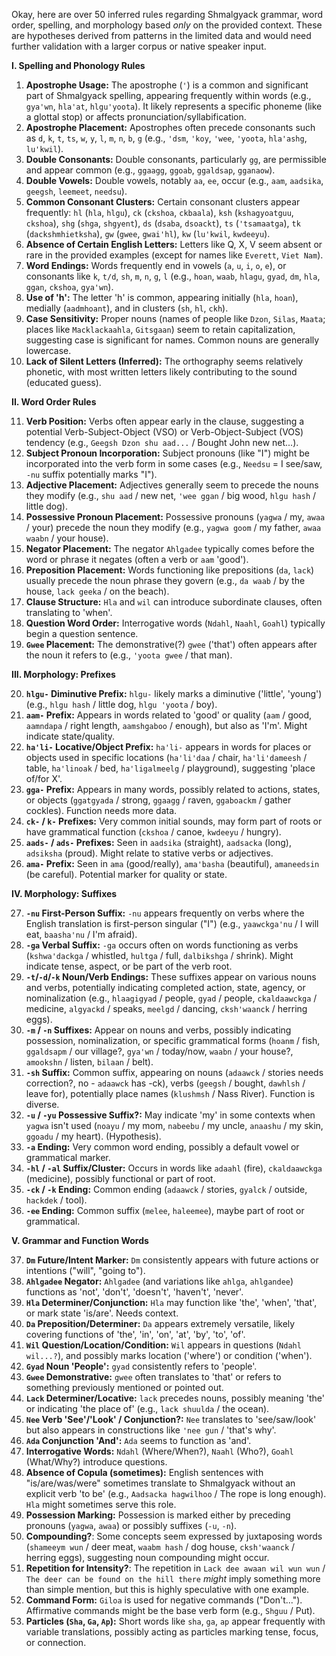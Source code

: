 Okay, here are over 50 inferred rules regarding Shmalgyack grammar, word order, spelling, and morphology based *only* on the provided context. These are hypotheses derived from patterns in the limited data and would need further validation with a larger corpus or native speaker input.

**I. Spelling and Phonology Rules**

1.  **Apostrophe Usage:** The apostrophe (`'`) is a common and significant part of Shmalgyack spelling, appearing frequently within words (e.g., `gya'wn`, `hla'at`, `hlgu'yoota`). It likely represents a specific phoneme (like a glottal stop) or affects pronunciation/syllabification.
2.  **Apostrophe Placement:** Apostrophes often precede consonants such as `d`, `k`, `t`, `ts`, `w`, `y`, `l`, `m`, `n`, `b`, `g` (e.g., `'dsm`, `'koy`, `'wee`, `'yoota`, `hla'ashg`, `lu'kwil`).
3.  **Double Consonants:** Double consonants, particularly `gg`, are permissible and appear common (e.g., `ggaagg`, `ggoab`, `ggaldsap`, `gganaow`).
4.  **Double Vowels:** Double vowels, notably `aa`, `ee`, occur (e.g., `aam`, `aadsika`, `geegsh`, `leemeet`, `needsu`).
5.  **Common Consonant Clusters:** Certain consonant clusters appear frequently: `hl` (`hla`, `hlgu`), `ck` (`ckshoa`, `ckbaala`), `ksh` (`kshagyoatguu`, `ckshoa`), `shg` (`shga`, `shgyent`), `ds` (`dsaba`, `dsoackt`), `ts` (`'tsamaatga`), `tk` (`dackshmhietksha`), `gw` (`gwee`, `gwai'hl`), `kw` (`lu'kwil`, `kwdeeyu`).
6.  **Absence of Certain English Letters:** Letters like Q, X, V seem absent or rare in the provided examples (except for names like `Everett`, `Viet Nam`).
7.  **Word Endings:** Words frequently end in vowels (`a`, `u`, `i`, `o`, `e`), or consonants like `k`, `t/d`, `sh`, `m`, `n`, `g`, `l` (e.g., `hoan`, `waab`, `hlagu`, `gyad`, `dm`, `hla`, `ggan`, `ckshoa`, `gya'wn`).
8.  **Use of 'h':** The letter 'h' is common, appearing initially (`hla`, `hoan`), medially (`aadmhoant`), and in clusters (`sh`, `hl`, `ckh`).
9.  **Case Sensitivity:** Proper nouns (names of people like `Dzon`, `Silas`, `Maata`; places like `Macklackaahla`, `Gitsgaan`) seem to retain capitalization, suggesting case is significant for names. Common nouns are generally lowercase.
10. **Lack of Silent Letters (Inferred):** The orthography seems relatively phonetic, with most written letters likely contributing to the sound (educated guess).

**II. Word Order Rules**

11. **Verb Position:** Verbs often appear early in the clause, suggesting a potential Verb-Subject-Object (VSO) or Verb-Object-Subject (VOS) tendency (e.g., `Geegsh Dzon shu aad...` / Bought John new net...).
12. **Subject Pronoun Incorporation:** Subject pronouns (like "I") might be incorporated into the verb form in some cases (e.g., `Needsu` = I see/saw, `-nu` suffix potentially marks "I").
13. **Adjective Placement:** Adjectives generally seem to precede the nouns they modify (e.g., `shu aad` / new net, `'wee ggan` / big wood, `hlgu hash` / little dog).
14. **Possessive Pronoun Placement:** Possessive pronouns (`yagwa` / my, `awaa` / your) precede the noun they modify (e.g., `yagwa goom` / my father, `awaa waabn` / your house).
15. **Negator Placement:** The negator `Ahlgadee` typically comes before the word or phrase it negates (often a verb or `aam` 'good').
16. **Preposition Placement:** Words functioning like prepositions (`da`, `lack`) usually precede the noun phrase they govern (e.g., `da waab` / by the house, `lack geeka` / on the beach).
17. **Clause Structure:** `Hla` and `wil` can introduce subordinate clauses, often translating to 'when'.
18. **Question Word Order:** Interrogative words (`Ndahl`, `Naahl`, `Goahl`) typically begin a question sentence.
19. **`Gwee` Placement:** The demonstrative(?) `gwee` ('that') often appears after the noun it refers to (e.g., `'yoota gwee` / that man).

**III. Morphology: Prefixes**

20. **`hlgu-` Diminutive Prefix:** `hlgu-` likely marks a diminutive ('little', 'young') (e.g., `hlgu hash` / little dog, `hlgu 'yoota` / boy).
21. **`aam-` Prefix:** Appears in words related to 'good' or quality (`aam` / good, `aamndapa` / right length, `aamshgaboo` / enough), but also as 'I'm'. Might indicate state/quality.
22. **`ha'li-` Locative/Object Prefix:** `ha'li-` appears in words for places or objects used in specific locations (`ha'li'daa` / chair, `ha'li'dameesh` / table, `ha'linoak` / bed, `ha'ligalmeelg` / playground), suggesting 'place of/for X'.
23. **`gga-` Prefix:** Appears in many words, possibly related to actions, states, or objects (`ggatgyada` / strong, `ggaagg` / raven, `ggaboackm` / gather cockles). Function needs more data.
24. **`ck-` / `k-` Prefixes:** Very common initial sounds, may form part of roots or have grammatical function (`ckshoa` / canoe, `kwdeeyu` / hungry).
25. **`aads-` / `ads-` Prefixes:** Seen in `aadsika` (straight), `aadsacka` (long), `adsiksha` (proud). Might relate to stative verbs or adjectives.
26. **`ama-` Prefix:** Seen in `ama` (good/really), `ama'basha` (beautiful), `amaneedsin` (be careful). Potential marker for quality or state.

**IV. Morphology: Suffixes**

27. **`-nu` First-Person Suffix:** `-nu` appears frequently on verbs where the English translation is first-person singular ("I") (e.g., `yaawckga'nu` / I will eat, `baasha'nu` / I'm afraid).
28. **`-ga` Verbal Suffix:** `-ga` occurs often on words functioning as verbs (`kshwa'dackga` / whistled, `hultga` / full, `dalbikshga` / shrink). Might indicate tense, aspect, or be part of the verb root.
29. **`-t`/`-d`/`-k` Noun/Verb Endings:** These suffixes appear on various nouns and verbs, potentially indicating completed action, state, agency, or nominalization (e.g., `hlaagigyad` / people, `gyad` / people, `ckaldaawckga` / medicine, `algyackd` / speaks, `meelgd` / dancing, `cksh'waanck` / herring eggs).
30. **`-m` / `-n` Suffixes:** Appear on nouns and verbs, possibly indicating possession, nominalization, or specific grammatical forms (`hoanm` / fish, `ggaldsapm` / our village?, `gya'wn` / today/now, `waabn` / your house?, `amookshn` / listen, `bilaan` / belt).
31. **`-sh` Suffix:** Common suffix, appearing on nouns (`adaawck` / stories needs correction?, no - `adaawck` has -ck), verbs (`geegsh` / bought, `dawhlsh` / leave for), potentially place names (`klushmsh` / Nass River). Function is diverse.
32. **`-u` / `-yu` Possessive Suffix?:** May indicate 'my' in some contexts when `yagwa` isn't used (`noayu` / my mom, `nabeebu` / my uncle, `anaashu` / my skin, `ggoadu` / my heart). (Hypothesis).
33. **`-a` Ending:** Very common word ending, possibly a default vowel or grammatical marker.
34. **`-hl` / `-al` Suffix/Cluster:** Occurs in words like `adaahl` (fire), `ckaldaawckga` (medicine), possibly functional or part of root.
35. **`-ck` / `-k` Ending:** Common ending (`adaawck` / stories, `gyalck` / outside, `hackdek` / tool).
36. **`-ee` Ending:** Common suffix (`melee`, `haleemee`), maybe part of root or grammatical.

**V. Grammar and Function Words**

37. **`Dm` Future/Intent Marker:** `Dm` consistently appears with future actions or intentions ("will", "going to").
38. **`Ahlgadee` Negator:** `Ahlgadee` (and variations like `ahlga`, `ahlgandee`) functions as 'not', 'don't', 'doesn't', 'haven't', 'never'.
39. **`Hla` Determiner/Conjunction:** `Hla` may function like 'the', 'when', 'that', or mark state 'is/are'. Needs context.
40. **`Da` Preposition/Determiner:** `Da` appears extremely versatile, likely covering functions of 'the', 'in', 'on', 'at', 'by', 'to', 'of'.
41. **`Wil` Question/Location/Condition:** `Wil` appears in questions (`Ndahl wil...?`), and possibly marks location ('where') or condition ('when').
42. **`Gyad` Noun 'People':** `gyad` consistently refers to 'people'.
43. **`Gwee` Demonstrative:** `gwee` often translates to 'that' or refers to something previously mentioned or pointed out.
44. **`Lack` Determiner/Locative:** `lack` precedes nouns, possibly meaning 'the' or indicating 'the place of' (e.g., `lack shuulda` / the ocean).
45. **`Nee` Verb 'See'/'Look' / Conjunction?:** `Nee` translates to 'see/saw/look' but also appears in constructions like `'nee gun` / 'that's why'.
46. **`Ada` Conjunction 'And':** `Ada` seems to function as 'and'.
47. **Interrogative Words:** `Ndahl` (Where/When?), `Naahl` (Who?), `Goahl` (What/Why?) introduce questions.
48. **Absence of Copula (sometimes):** English sentences with "is/are/was/were" sometimes translate to Shmalgyack without an explicit verb 'to be' (e.g., `Aadsacka hagwilhoo` / The rope is long enough). `Hla` might sometimes serve this role.
49. **Possession Marking:** Possession is marked either by preceding pronouns (`yagwa`, `awaa`) or possibly suffixes (`-u`, `-n`).
50. **Compounding?**: Some concepts seem expressed by juxtaposing words (`shameeym wun` / deer meat, `waabm hash` / dog house, `cksh'waanck` / herring eggs), suggesting noun compounding might occur.
51. **Repetition for Intensity?**: The repetition in `Lack dee awaan wil wun wun` / `The deer can be found on the hill there` *might* imply something more than simple mention, but this is highly speculative with one example.
52. **Command Form:** `Giloa` is used for negative commands ("Don't..."). Affirmative commands might be the base verb form (e.g., `Shguu` / Put).
53. **Particles (`Sha`, `Ga`, `Ap`):** Short words like `sha`, `ga`, `ap` appear frequently with variable translations, possibly acting as particles marking tense, focus, or connection.